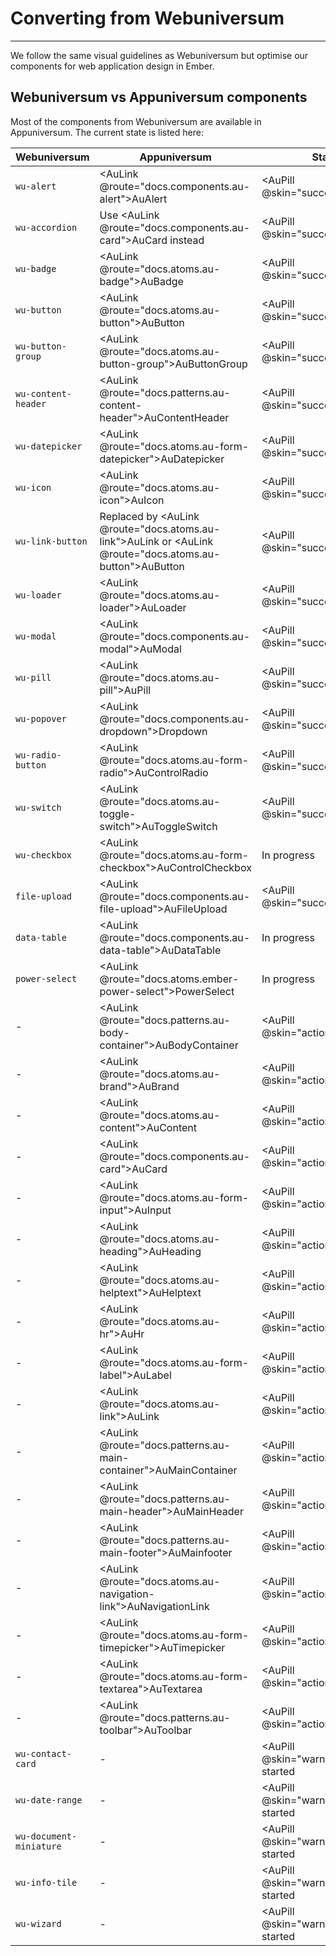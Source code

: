 # Converting from Webuniversum

---

We follow the same visual guidelines as Webuniversum but optimise our components for web application design in Ember.

## Webuniversum vs Appuniversum components

Most of the components from Webuniversum are available in Appuniversum. The current state is listed here:

| Webuniversum            | Appuniversum                                                                                                               | Status                                       |
| -------------           | -----------                                                                                                                | ----                                         |
| `wu-alert`              | <AuLink @route="docs.components.au-alert">AuAlert</AuLink>                                                                 | <AuPill @skin="success">Available</AuPill>   |
| `wu-accordion`          | Use <AuLink @route="docs.components.au-card">AuCard</AuLink> instead                                                       | <AuPill @skin="success">Available</AuPill>   |
| `wu-badge`              | <AuLink @route="docs.atoms.au-badge">AuBadge</AuLink>                                                                      | <AuPill @skin="success">Available</AuPill>   |
| `wu-button`             | <AuLink @route="docs.atoms.au-button">AuButton</AuLink>                                                                    | <AuPill @skin="success">Available</AuPill>   |
| `wu-button-group`       | <AuLink @route="docs.atoms.au-button-group">AuButtonGroup</AuLink>                                                         | <AuPill @skin="success">Available</AuPill>   |
| `wu-content-header`     | <AuLink @route="docs.patterns.au-content-header">AuContentHeader</AuLink>                                                  | <AuPill @skin="success">Available</AuPill>   |
| `wu-datepicker`         | <AuLink @route="docs.atoms.au-form-datepicker">AuDatepicker</AuLink>                                                       | <AuPill @skin="success">Available</AuPill>   |
| `wu-icon`               | <AuLink @route="docs.atoms.au-icon">AuIcon</AuLink>                                                                        | <AuPill @skin="success">Available</AuPill>   |
| `wu-link-button`        | Replaced by <AuLink @route="docs.atoms.au-link">AuLink</AuLink> or <AuLink @route="docs.atoms.au-button">AuButton</AuLink> | <AuPill @skin="success">Available</AuPill>   |
| `wu-loader`             | <AuLink @route="docs.atoms.au-loader">AuLoader</AuLink>                                                                    | <AuPill @skin="success">Available</AuPill>   |
| `wu-modal`              | <AuLink @route="docs.components.au-modal">AuModal</AuLink>                                                                 | <AuPill @skin="success">Available</AuPill>   |
| `wu-pill`               | <AuLink @route="docs.atoms.au-pill">AuPill</AuLink>                                                                        | <AuPill @skin="success">Available</AuPill>   |
| `wu-popover`            | <AuLink @route="docs.components.au-dropdown">Dropdown</AuLink>                                                             | <AuPill @skin="success">Available</AuPill>   |
| `wu-radio-button`       | <AuLink @route="docs.atoms.au-form-radio">AuControlRadio</AuLink>                                                          | <AuPill @skin="success">Available</AuPill>   |
| `wu-switch`             | <AuLink @route="docs.atoms.au-toggle-switch">AuToggleSwitch</AuLink>                                                       | <AuPill @skin="success">Available</AuPill>   |
| `wu-checkbox`           | <AuLink @route="docs.atoms.au-form-checkbox">AuControlCheckbox</AuLink>                                                    | <AuPill>In progress</AuPill>                 |
| `file-upload`           | <AuLink @route="docs.components.au-file-upload">AuFileUpload</AuLink>                                                      | <AuPill @skin="success">Available</AuPill>   |
| `data-table`            | <AuLink @route="docs.components.au-data-table">AuDataTable</AuLink>                                                        | <AuPill>In progress</AuPill>                 |
| `power-select`          | <AuLink @route="docs.atoms.ember-power-select">PowerSelect</AuLink>                                                        | <AuPill>In progress</AuPill>                 |
| -                       | <AuLink @route="docs.patterns.au-body-container">AuBodyContainer</AuLink>                                                  | <AuPill @skin="action">New</AuPill>          |
| -                       | <AuLink @route="docs.atoms.au-brand">AuBrand</AuLink>                                                                      | <AuPill @skin="action">New</AuPill>          |
| -                       | <AuLink @route="docs.atoms.au-content">AuContent</AuLink>                                                                  | <AuPill @skin="action">New</AuPill>          |
| -                       | <AuLink @route="docs.components.au-card">AuCard</AuLink>                                                                   | <AuPill @skin="action">New</AuPill>          |
| -                       | <AuLink @route="docs.atoms.au-form-input">AuInput</AuLink>                                                                 | <AuPill @skin="action">New</AuPill>          |
| -                       | <AuLink @route="docs.atoms.au-heading">AuHeading</AuLink>                                                                  | <AuPill @skin="action">New</AuPill>          |
| -                       | <AuLink @route="docs.atoms.au-helptext">AuHelptext</AuLink>                                                                | <AuPill @skin="action">New</AuPill>          |
| -                       | <AuLink @route="docs.atoms.au-hr">AuHr</AuLink>                                                                            | <AuPill @skin="action">New</AuPill>          |
| -                       | <AuLink @route="docs.atoms.au-form-label">AuLabel</AuLink>                                                                 | <AuPill @skin="action">New</AuPill>          |
| -                       | <AuLink @route="docs.atoms.au-link">AuLink</AuLink>                                                                        | <AuPill @skin="action">New</AuPill>          |
| -                       | <AuLink @route="docs.patterns.au-main-container">AuMainContainer</AuLink>                                                  | <AuPill @skin="action">New</AuPill>          |
| -                       | <AuLink @route="docs.patterns.au-main-header">AuMainHeader</AuLink>                                                        | <AuPill @skin="action">New</AuPill>          |
| -                       | <AuLink @route="docs.patterns.au-main-footer">AuMainfooter</AuLink>                                                        | <AuPill @skin="action">New</AuPill>          |
| -                       | <AuLink @route="docs.atoms.au-navigation-link">AuNavigationLink</AuLink>                                                   | <AuPill @skin="action">New</AuPill>          |
| -                       | <AuLink @route="docs.atoms.au-form-timepicker">AuTimepicker</AuLink>                                                       | <AuPill @skin="action">New</AuPill>          |
| -                       | <AuLink @route="docs.atoms.au-form-textarea">AuTextarea</AuLink>                                                           | <AuPill @skin="action">New</AuPill>          |
| -                       | <AuLink @route="docs.patterns.au-toolbar">AuToolbar</AuLink>                                                               | <AuPill @skin="action">New</AuPill>          |
| `wu-contact-card`       | -                                                                                                                          | <AuPill @skin="warning">Not started</AuPill> |
| `wu-date-range`         | -                                                                                                                          | <AuPill @skin="warning">Not started</AuPill> |
| `wu-document-miniature` | -                                                                                                                          | <AuPill @skin="warning">Not started</AuPill> |
| `wu-info-tile`          | -                                                                                                                          | <AuPill @skin="warning">Not started</AuPill> |
| `wu-wizard`             | -                                                                                                                          | <AuPill @skin="warning">Not started</AuPill> |
